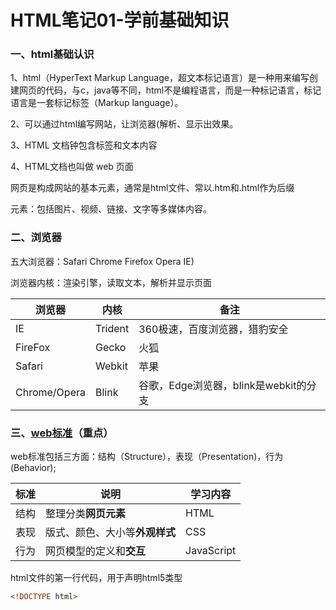 # HTML笔记01-学前基础知识

### 一、html基础认识

1、html（HyperText Markup Language，超文本标记语言）是一种用来编写创建网页的代码，与c，java等不同，html不是编程语言，而是一种标记语言，标记语言是一套标记标签（Markup language）。

2、可以通过html编写网站，让浏览器(解析、显示出效果。

3、HTML 文档钟包含标签和文本内容

4、HTML文档也叫做 web 页面

网页是构成网站的基本元素，通常是html文件、常以.htm和.html作为后缀

元素：包括图片、视频、链接、文字等多媒体内容。



### 二、浏览器

五大浏览器：Safari Chrome Firefox Opera IE)

浏览器内核：渲染引擎，读取文本，解析并显示页面

| 浏览器       | 内核    | 备注                                  |
| ------------ | ------- | ------------------------------------- |
| IE           | Trident | 360极速，百度浏览器，猎豹安全         |
| FireFox      | Gecko   | 火狐                                  |
| Safari       | Webkit  | 苹果                                  |
| Chrome/Opera | Blink   | 谷歌，Edge浏览器，blink是webkit的分支 |



### 三、<u>web标准</u>（重点）

web标准包括三方面：结构（Structure），表现（Presentation)，行为(Behavior);

| 标准 | 说明                           | 学习内容   |
| ---- | ------------------------------ | ---------- |
| 结构 | 整理分类**网页元素**           | HTML       |
| 表现 | 版式、颜色、大小等**外观样式** | CSS        |
| 行为 | 网页模型的定义和**交互**       | JavaScript |















html文件的第一行代码，用于声明html5类型

```html
<!DOCTYPE html>
```



